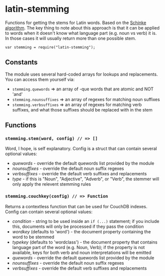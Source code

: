 latin-stemming
==============

Functions for getting the stems for Latin words. Based on the [Schinke algorithm]. The key thing to note about this
approach is that it can be applied to words when it doesn't know what language part (e.g. noun vs verb) it is. In
those cases it will usually return more than one possible stem.

    var stemming = require("latin-stemming");

## Constants

The module uses several hard-coded arrays for lookups and replacements. You can access them yourself via:

* `stemming.quewords` => an array of -que words that are atomic and NOT 'and'
* `stemming.nounsuffixes` => an array of regexes for matching noun suffixes
* `stemming.verbsuffixes` => an array of regexes for matching verb suffixes, and what those suffixes should be replaced with in the stem

## Functions

### `stemming.stem(word, config) // => []`

Word, I hope, is self explanatory. Config is a struct that can contain several optional values:

* *quewords* - override the default quewords list provided by the module
* *nounsuffixes* - override the default noun suffix regexes
* *verbsuffixes* - override the default verb suffixes and replacements
* *type* - if this is "Noun", "Adjective", "Adverb", or "Verb", the stemmer will only apply the relevent stemming rules

### `stemming.couchkey(config) // => Function`

Returns a contextless function that can be used for CouchDB indexes. Config can contain several optional values:

* *condition* - string to be used inside an `if (...)` statement; if you include this, documents will only be processed if they pass the condition
* *wordkey* (defaults to 'word') - the document property containing the word to be stemmed
* *typekey* (defaults to 'wordclass') - the document property that contains language part of the word (e.g. Noun, Verb); if the property is not available, keys for both verb and noun interpretations will be emitted
* *quewords* - override the default quewords list provided by the module
* *nounsuffixes* - override the default noun suffix regexes
* *verbsuffixes* - override the default verb suffixes and replacements


[Schinke algorithm]: http://snowball.tartarus.org/otherapps/schinke/intro.html "The Schinke Latin stemming algorithm"
